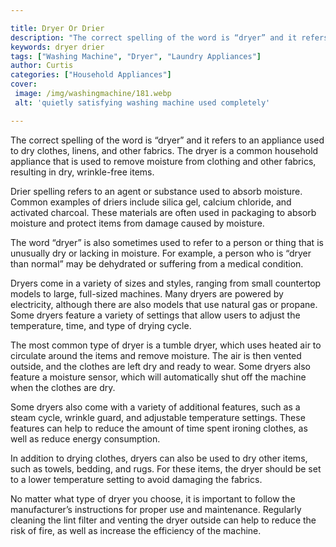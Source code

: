 ```yaml
---

title: Dryer Or Drier
description: "The correct spelling of the word is “dryer” and it refers to an appliance used to dry clothes, linens, and other fabrics. The drye...continue on"
keywords: dryer drier
tags: ["Washing Machine", "Dryer", "Laundry Appliances"]
author: Curtis
categories: ["Household Appliances"]
cover: 
 image: /img/washingmachine/181.webp
 alt: 'quietly satisfying washing machine used completely'

---
```


The correct spelling of the word is “dryer” and it refers to an appliance used to dry clothes, linens, and other fabrics. The dryer is a common household appliance that is used to remove moisture from clothing and other fabrics, resulting in dry, wrinkle-free items.

Drier spelling refers to an agent or substance used to absorb moisture. Common examples of driers include silica gel, calcium chloride, and activated charcoal. These materials are often used in packaging to absorb moisture and protect items from damage caused by moisture.

The word “dryer” is also sometimes used to refer to a person or thing that is unusually dry or lacking in moisture. For example, a person who is “dryer than normal” may be dehydrated or suffering from a medical condition.

Dryers come in a variety of sizes and styles, ranging from small countertop models to large, full-sized machines. Many dryers are powered by electricity, although there are also models that use natural gas or propane. Some dryers feature a variety of settings that allow users to adjust the temperature, time, and type of drying cycle.

The most common type of dryer is a tumble dryer, which uses heated air to circulate around the items and remove moisture. The air is then vented outside, and the clothes are left dry and ready to wear. Some dryers also feature a moisture sensor, which will automatically shut off the machine when the clothes are dry.

Some dryers also come with a variety of additional features, such as a steam cycle, wrinkle guard, and adjustable temperature settings. These features can help to reduce the amount of time spent ironing clothes, as well as reduce energy consumption.

In addition to drying clothes, dryers can also be used to dry other items, such as towels, bedding, and rugs. For these items, the dryer should be set to a lower temperature setting to avoid damaging the fabrics.

No matter what type of dryer you choose, it is important to follow the manufacturer’s instructions for proper use and maintenance. Regularly cleaning the lint filter and venting the dryer outside can help to reduce the risk of fire, as well as increase the efficiency of the machine.

